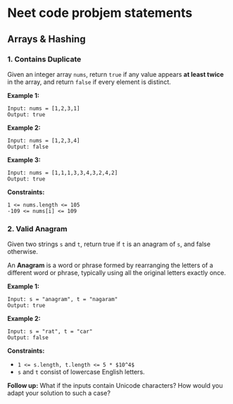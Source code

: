 

# Neet code probjem statements

## Arrays & Hashing

### 1. Contains Duplicate
Given an integer array `nums`, return `true` if any value appears **at least twice** in the array, and return `false` if every element is distinct.

 

**Example 1:**
```
Input: nums = [1,2,3,1]
Output: true
```

**Example 2:**

```
Input: nums = [1,2,3,4]
Output: false
```

**Example 3:**
```
Input: nums = [1,1,1,3,3,4,3,2,4,2]
Output: true
```

**Constraints:**
```
1 <= nums.length <= 105
-109 <= nums[i] <= 109
```

### 2. Valid Anagram

Given two strings `s` and `t`, return true if `t` is an anagram of `s`, and false otherwise.

An **Anagram** is a word or phrase formed by rearranging the letters of a different word or phrase, typically using all the original letters exactly once.

 
**Example 1:**
```
Input: s = "anagram", t = "nagaram"
Output: true
```

**Example 2:**
```
Input: s = "rat", t = "car"
Output: false
```

**Constraints:**
- `1 <= s.length, t.length <= 5 * $10^4$`
- `s` and `t` consist of lowercase English letters.


**Follow up:** What if the inputs contain Unicode characters? How would you adapt your solution to such a case?